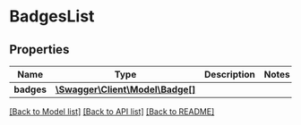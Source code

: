 # BadgesList

## Properties
Name | Type | Description | Notes
------------ | ------------- | ------------- | -------------
**badges** | [**\Swagger\Client\Model\Badge[]**](Badge.md) |  | 

[[Back to Model list]](../../README.md#documentation-for-models) [[Back to API list]](../../README.md#documentation-for-api-endpoints) [[Back to README]](../../README.md)

